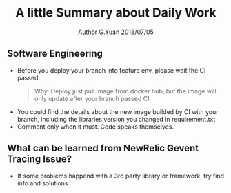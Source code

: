
# <center>A little Summary about Daily Work</center>
<center>Author G.Yuan 2018/07/05</center>

## Software Engineering
* Before you deploy your branch into feature env, please wait the CI passed. 
	 > Why: Deploy just pull image from docker hub, but the image will only update after your branch passed CI.
* You could find the details about the new image builded by CI with your branch, including the libraries version you changed in requirement.txt
* Comment only when it must. Code speaks themselves.

## What can be learned from NewRelic Gevent Tracing Issue?
* If some problems happend with a 3rd party library or framework, try find info and solutions 
<!--stackedit_data:
eyJoaXN0b3J5IjpbMTkzOTc1NDYyMF19
-->